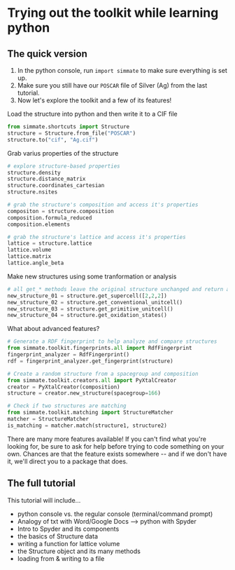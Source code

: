 # Trying out the toolkit while learning python

## The quick version

1. In the python console, run `import simmate` to make sure everything is set up.
2. Make sure you still have our `POSCAR` file of Silver (Ag) from the last tutorial. 
3. Now let's explore the toolkit and a few of its features!

Load the structure into python and then write it to a CIF file
```python
from simmate.shortcuts import Structure
structure = Structure.from_file("POSCAR")
structure.to("cif", "Ag.cif")
```

Grab varius properties of the structure
```python
# explore structure-based properties
structure.density
structure.distance_matrix
structure.coordinates_cartesian
structure.nsites

# grab the structure's composition and access it's properties
compositon = structure.composition
composition.formula_reduced
composition.elements

# grab the structure's lattice and access it's properties
lattice = structure.lattice
lattice.volume
lattice.matrix
lattice.angle_beta
```

Make new structures using some tranformation or analysis
```python
# all get_* methods leave the original structure unchanged and return a new structure
new_structure_01 = structure.get_supercell([2,2,2])
new_structure_02 = structure.get_conventional_unitcell()
new_structure_03 = structure.get_primitive_unitcell()
new_structure_04 = structure.get_oxidation_states()
```

What about advanced features?
```python
# Generate a RDF fingerprint to help analyze and compare structures
from simmate.toolkit.fingerprints.all import RdfFingerprint
fingerprint_analyzer = RdfFingerprint()
rdf = fingerprint_analyzer.get_fingerprint(structure)

# Create a random structure from a spacegroup and composition
from simmate.toolkit.creators.all import PyXtalCreator
creator = PyXtalCreator(composition)
structure = creator.new_structure(spacegroup=166)

# Check if two structures are matching
from simmate.toolkit.matching import StructureMatcher
matcher = StructureMatcher
is_matching = matcher.match(structure1, structure2)
```
There are many more features available! If you can't find what you're looking for, be sure to ask for help before trying to code something on your own. Chances are that the feature exists somewhere -- and if we don't have it, we'll direct you to a package that does.

## The full tutorial

This tutorial will include...
- python console vs. the regular console (terminal/command prompt)
- Analogy of txt with Word/Google Docs --> python with Spyder
- Intro to Spyder and its components
- the basics of Structure data
- writing a function for lattice volume
- the Structure object and its many methods
- loading from & writing to a file
